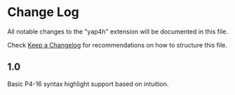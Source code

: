 # Change Log

All notable changes to the "yap4h" extension will be documented in this file.

Check [Keep a Changelog](http://keepachangelog.com/) for recommendations on how to structure this file.

## 1.0

Basic P4-16 syntax highlight support based on intuition.
